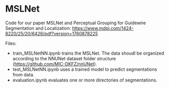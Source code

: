 # MSLNet
Code for our paper MSLNet and Perceptual Grouping for Guidewire Segmentation and Localization:
https://www.mdpi.com/1424-8220/25/20/6426/pdf?version=1760878225

Files:
- train_MSLNetNN.ipynb trains the MSLNet. The data shoudl be organized according to the NNUNet dataset folder structure (https://github.com/MIC-DKFZ/nnUNet).
- test_MSLNetNN.ipynb uses a trained model to predict segmentations from data.
- evaluation.ipynb evaluates one or more directories of segmentations.
